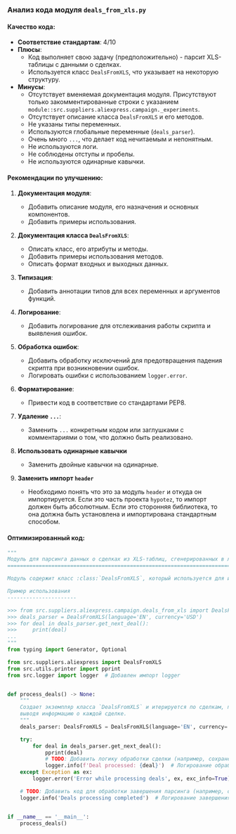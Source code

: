 ### **Анализ кода модуля `deals_from_xls.py`**

#### **Качество кода**:
- **Соответствие стандартам**: 4/10
- **Плюсы**:
    - Код выполняет свою задачу (предположительно) - парсит XLS-таблицы с данными о сделках.
    - Используется класс `DealsFromXLS`, что указывает на некоторую структуру.
- **Минусы**:
    - Отсутствует вменяемая документация модуля. Присутствуют только закомментированные строки с указанием `module::src.suppliers.aliexpress.campaign._experiments`.
    - Отсутствует описание класса `DealsFromXLS` и его методов.
    - Не указаны типы переменных.
    - Используются глобальные переменные (`deals_parser`).
    - Очень много `...`, что делает код нечитаемым и непонятным.
    - Не используются логи.
    - Не соблюдены отступы и пробелы.
    - Не используются одинарные кавычки.

#### **Рекомендации по улучшению**:
1.  **Документация модуля**:
    - Добавить описание модуля, его назначения и основных компонентов.
    - Добавить примеры использования.

2.  **Документация класса `DealsFromXLS`**:
    - Описать класс, его атрибуты и методы.
    - Добавить примеры использования методов.
    - Описать формат входных и выходных данных.

3.  **Типизация**:
    - Добавить аннотации типов для всех переменных и аргументов функций.

4.  **Логирование**:
    - Добавить логирование для отслеживания работы скрипта и выявления ошибок.

5.  **Обработка ошибок**:
    - Добавить обработку исключений для предотвращения падения скрипта при возникновении ошибок.
    - Логировать ошибки с использованием `logger.error`.

6.  **Форматирование**:
    - Привести код в соответствие со стандартами PEP8.

7.  **Удаление `...`**:
    - Заменить `...` конкретным кодом или заглушками с комментариями о том, что должно быть реализовано.

8.  **Использовать одинарные кавычки**
    - Заменить двойные кавычки на одинарные.

9. **Заменить импорт `header`**
    - Необходимо понять что это за модуль `header` и откуда он импортируется. Если это часть проекта `hypotez`, то импорт должен быть абсолютным. Если это сторонняя библиотека, то она должна быть установлена и импортирована стандартным способом.

#### **Оптимизированный код**:

```python
"""
Модуль для парсинга данных о сделках из XLS-таблиц, сгенерированных в личном кабинете portals.aliexpress.com.
============================================================================================================

Модуль содержит класс :class:`DealsFromXLS`, который используется для извлечения информации о сделках из XLS-файлов.

Пример использования
----------------------

>>> from src.suppliers.aliexpress.campaign.deals_from_xls import DealsFromXLS
>>> deals_parser = DealsFromXLS(language='EN', currency='USD')
>>> for deal in deals_parser.get_next_deal():
>>>     print(deal)
...
"""
from typing import Generator, Optional

from src.suppliers.aliexpress import DealsFromXLS
from src.utils.printer import pprint
from src.logger import logger  # Добавлен импорт logger


def process_deals() -> None:
    """
    Создает экземпляр класса `DealsFromXLS` и итерируется по сделкам, полученным из XLS-файла,
    выводя информацию о каждой сделке.
    """
    deals_parser: DealsFromXLS = DealsFromXLS(language='EN', currency='USD')  # Явное указание типа переменной

    try:
        for deal in deals_parser.get_next_deal():
            pprint(deal)
            # TODO: Добавить логику обработки сделки (например, сохранение в базу данных)
            logger.info(f'Deal processed: {deal}')  # Логирование обработанной сделки
    except Exception as ex:
        logger.error('Error while processing deals', ex, exc_info=True)  # Логирование ошибок

    # TODO: Добавить код для обработки завершения парсинга (например, отправка уведомления)
    logger.info('Deals processing completed')  # Логирование завершения обработки


if __name__ == '__main__':
    process_deals()